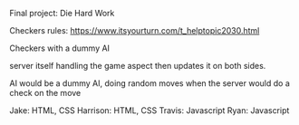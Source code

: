 Final project: Die Hard Work

Checkers rules: https://www.itsyourturn.com/t_helptopic2030.html

Checkers with a dummy AI

server itself handling the game aspect then updates it on both sides.


AI would be a dummy AI, doing random moves when the server would do a check on the move


Jake: HTML, CSS
Harrison: HTML, CSS
Travis: Javascript
Ryan: Javascript
